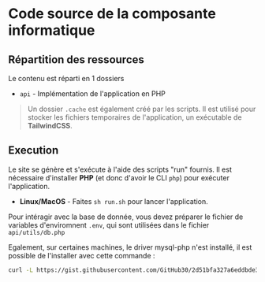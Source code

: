 # Code source de la composante informatique

## Répartition des ressources

Le contenu est réparti en 1 dossiers

- `api` - Implémentation de l'application en PHP

> Un dossier `.cache` est également créé par les scripts. Il est utilisé pour stocker les fichiers temporaires de l'application, un exécutable de **TailwindCSS**.

## Execution

Le site se génère et s'exécute à l'aide des scripts "run" fournis. Il est nécessaire d'installer **PHP** (et donc d'avoir le CLI `php`) pour exécuter l'application.

- **Linux/MacOS** - Faites `sh run.sh` pour lancer l'application.

Pour intéragir avec la base de donnée, vous devez préparer le fichier de variables d'enviromnent `.env`, qui sont utilisées dans le fichier `api/utils/db.php`

Egalement, sur certaines machines, le driver mysql-php n'est installé, il est possible de l'installer avec cette commande :

```bash
curl -L https://gist.githubusercontent.com/GitHub30/2d51bfa327a6eddbde33b77214511584/raw/install_pdo_mysql.gh-codespaces.sh | bash
```


